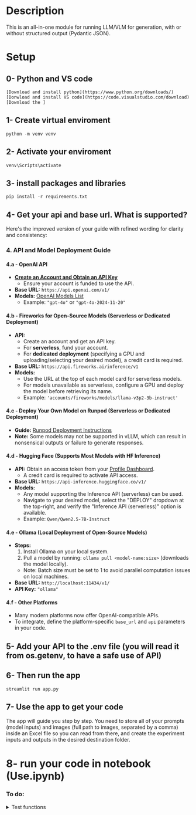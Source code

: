 # Description

This is an all-in-one module for running LLM/VLM for generation, with or without structured output (Pydantic JSON).


# Setup
## 0- Python and VS code
    [Download and install python](https://www.python.org/downloads/)
    [Donwload and install VS code](https://code.visualstudio.com/download)
    [Download the ]

## 1- Create virtual enviroment
    python -m venv venv

## 2- Activate your enviroment
    venv\Scripts\activate

## 3- install packages and libraries
    pip install -r requirements.txt

## 4- Get your api and base url. What is supported?
Here's the improved version of your guide with refined wording for clarity and consistency:

### 4. API and Model Deployment Guide

#### 4.a - OpenAI API
- **[Create an Account and Obtain an API Key](https://www.youtube.com/shorts/Hqyj_jJ4Lrk)**  
    - Ensure your account is funded to use the API.
- **Base URL:** `https://api.openai.com/v1/`
- **Models:** [OpenAI Models List](https://platform.openai.com/docs/models)  
    - Example: `"gpt-4o"` or `"gpt-4o-2024-11-20"`

#### 4.b - Fireworks for Open-Source Models (Serverless or Dedicated Deployment)
- **API:**  
    - Create an account and get an API key.  
    - For **serverless**, fund your account.  
    - For **dedicated deployment** (specifying a GPU and uploading/selecting your desired model), a credit card is required.
- **Base URL:** `https://api.fireworks.ai/inference/v1`
- **Models:**  
    - Use the URL at the top of each model card for serverless models.  
    - For models unavailable as serverless, configure a GPU and deploy the model before retrieving its name.  
    - Example: `'accounts/fireworks/models/llama-v3p2-3b-instruct'`

#### 4.c - Deploy Your Own Model on Runpod (Serverless or Dedicated Deployment)
- **Guide:** [Runpod Deployment Instructions](https://github.com/Sdamirsa/TiLense-4BlackBox-VLM)  
- **Note:** Some models may not be supported in vLLM, which can result in nonsensical outputs or failure to generate responses.

#### 4.d - Hugging Face (Supports Most Models with HF Inference)
- **API:** Obtain an access token from your [Profile Dashboard](https://huggingface.co/settings/tokens).  
    - A credit card is required to activate API access.
- **Base URL:** `https://api-inference.huggingface.co/v1/`
- **Models:**  
    - Any model supporting the Inference API (serverless) can be used.  
    - Navigate to your desired model, select the "DEPLOY" dropdown at the top-right, and verify the "Inference API (serverless)" option is available.  
    - Example: `Qwen/Qwen2.5-7B-Instruct`

#### 4.e - Ollama (Local Deployment of Open-Source Models)
- **Steps:**  
    1. Install Ollama on your local system.  
    2. Pull a model by running: `ollama pull <model-name:size>` (downloads the model locally).  
    - Note: Batch size must be set to 1 to avoid parallel computation issues on local machines.
- **Base URL:** `http://localhost:11434/v1/`
- **API Key:** `"ollama"`

#### 4.f - Other Platforms
- Many modern platforms now offer OpenAI-compatible APIs.  
- To integrate, define the platform-specific `base_url` and `api` parameters in your code.


## 5- Add your API to the .env file (you will read it from os.getenv, to have a safe use of API)

## 6- Then run the app
    streamlit run app.py

## 7- Use the app to get your code
The app will guide you step by step. You need to store all of your prompts (model inputs) and images (full path to images, separated by a comma) inside an Excel file so you can read from there, and create the experiment inputs and outputs in the desired destination folder.

# 8- run your code in notebook (Use.ipynb)

### To do:

<details>
<summary>Test functions</summary>

Add test to the app.py for testing the generation and handlers, for each selected api type. The current code only works with firework, so I hashtag it for now. 

</details>
